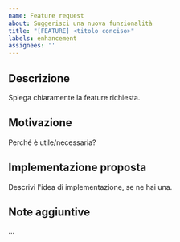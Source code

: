 ```yaml
---
name: Feature request
about: Suggerisci una nuova funzionalità
title: "[FEATURE] <titolo conciso>"
labels: enhancement
assignees: ''
---
```


## Descrizione

Spiega chiaramente la feature richiesta.

## Motivazione

Perché è utile/necessaria?

## Implementazione proposta

Descrivi l'idea di implementazione, se ne hai una.

## Note aggiuntive

...
